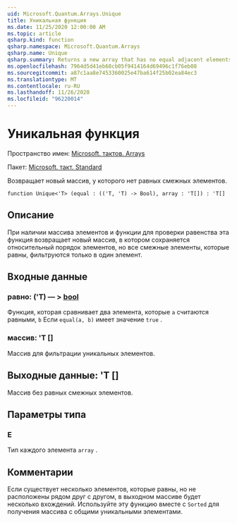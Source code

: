 ```yaml
---
uid: Microsoft.Quantum.Arrays.Unique
title: Уникальная функция
ms.date: 11/25/2020 12:00:00 AM
ms.topic: article
qsharp.kind: function
qsharp.namespace: Microsoft.Quantum.Arrays
qsharp.name: Unique
qsharp.summary: Returns a new array that has no equal adjacent elements.
ms.openlocfilehash: 7964d5d41eb68cb05f9414164d69496c1f76eb08
ms.sourcegitcommit: a87c1aa8e7453360025e47ba614f25b02ea84ec3
ms.translationtype: MT
ms.contentlocale: ru-RU
ms.lasthandoff: 11/26/2020
ms.locfileid: "96220014"
---
```

# <a name="unique-function"></a>Уникальная функция

Пространство имен: [Microsoft. тактов. Arrays](xref:Microsoft.Quantum.Arrays)

Пакет: [Microsoft. такт. Standard](https://nuget.org/packages/Microsoft.Quantum.Standard)


Возвращает новый массив, у которого нет равных смежных элементов.

```qsharp
function Unique<'T> (equal : (('T, 'T) -> Bool), array : 'T[]) : 'T[]
```


## <a name="description"></a>Описание

При наличии массива элементов и функции для проверки равенства эта функция возвращает новый массив, в котором сохраняется относительный порядок элементов, но все смежные элементы, которые равны, фильтруются только в один элемент.

## <a name="input"></a>Входные данные

### <a name="equal--tt---bool"></a>равно: ('T) — > [bool](xref:microsoft.quantum.lang-ref.bool)

Функция, которая сравнивает два элемента, которые `a` считаются равными, `b` Если `equal(a, b)` имеет значение `true` .


### <a name="array--t"></a>массив: 'T []

Массив для фильтрации уникальных элементов.



## <a name="output--t"></a>Выходные данные: 'T []

Массив без равных смежных элементов.

## <a name="type-parameters"></a>Параметры типа

### <a name="t"></a>Е

Тип каждого элемента `array` .

## <a name="remarks"></a>Комментарии

Если существует несколько элементов, которые равны, но не расположены рядом друг с другом, в выходном массиве будет несколько вхождений.  Используйте эту функцию вместе с `Sorted` для получения массива с общими уникальными элементами.